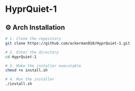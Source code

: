 # HyprQuiet-1

## ⚙️ Arch Installation

```bash
# 1. Clone the repository
git clone https://github.com/ackerman010/HyprQuiet-1.git

# 2. Enter the directory
cd HyprQuiet-1

# 3. Make the installer executable
chmod +x install.sh

# 4. Run the installer
./install.sh
```
